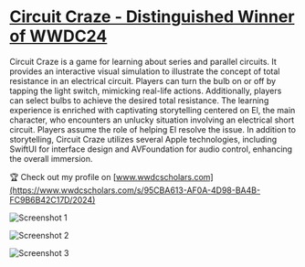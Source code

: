 # [Circuit Craze - Distinguished Winner of WWDC24](https://youtu.be/6zm5z_AhVS4?si=9EfB-G1xku0eUfut)
Circuit Craze is a game for learning about series and parallel circuits. It provides an interactive visual simulation to illustrate the concept of total resistance in an electrical circuit. Players can turn the bulb on or off by tapping the light switch, mimicking real-life actions. Additionally, players can select bulbs to achieve the desired total resistance. The learning experience is enriched with captivating storytelling centered on El, the main character, who encounters an unlucky situation involving an electrical short circuit. Players assume the role of helping El resolve the issue. In addition to storytelling, Circuit Craze utilizes several Apple technologies, including SwiftUI for interface design and AVFoundation for audio control, enhancing the overall immersion.

🏆 Check out my profile on [www.wwdcscholars.com](https://www.wwdcscholars.com/s/95CBA613-AF0A-4D98-BA4B-FC9B6B42C17D/2024)

![Screenshot 1](https://github.com/nadyatyandra/CircuitCraze/assets/84224607/c67c1167-534e-4962-90d7-8e6e98b0edc0)

![Screenshot 2](https://github.com/nadyatyandra/CircuitCraze/assets/84224607/5cf2655f-6b2d-4ec2-bd08-96b9703ddf5a)

![Screenshot 3](https://github.com/nadyatyandra/CircuitCraze/assets/84224607/14b32419-609d-4400-8ea3-8c9449c1c728)
